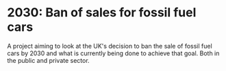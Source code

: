 # 2030: Ban of sales for fossil fuel cars

A project aiming to look at the UK's decision to ban the sale of fossil fuel cars by 2030 and what is currently being done to achieve that goal. Both in the public and private sector.
